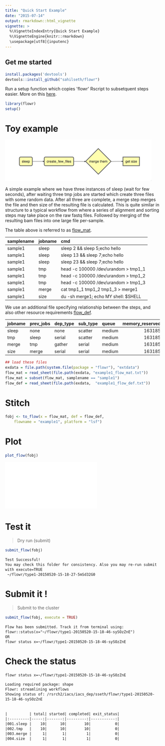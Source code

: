```yaml
---
title: "Quick Start Example"
date: "2015-07-14"
output: rmarkdown::html_vignette
vignette: >
  %\VignetteIndexEntry{Quick Start Example}
  %\VignetteEngine{knitr::rmarkdown}
  \usepackage[utf8]{inputenc}
---
```




Get me started
-------------



```r
install.packages('devtools')
devtools::install_github("sahilseth/flowr")
```

Run a setup function which copies 'flowr' Rscript to subsetquent steps easier.
More on this [here](https://github.com/sahilseth/rfun).


```r
library(flowr)
setup()
```


# Toy example




![](imgs/toy.png)




A simple example where we have three instances of sleep (wait for few seconds), after waiting three tmp jobs are started which create three files with some random data. After all three are complete, a merge step merges the file and then size of the resulting file is calculated. This is quite similar in structure to a typical workflow from where a series of alignment and sorting steps may take place on the raw fastq files. Followed by merging of the resulting bam files into one large file per-sample.

The table above is referred to as [flow_mat](details...).


|samplename |jobname |cmd                                  |
|:----------|:-------|:------------------------------------|
|sample1    |sleep   |sleep 2 && sleep 5;echo hello        |
|sample1    |sleep   |sleep 13 && sleep 7;echo hello       |
|sample1    |sleep   |sleep 23 && sleep 7;echo hello       |
|sample1    |tmp     |head -c 100000 /dev/urandom > tmp1_1 |
|sample1    |tmp     |head -c 100000 /dev/urandom > tmp1_2 |
|sample1    |tmp     |head -c 100000 /dev/urandom > tmp1_3 |
|sample1    |merge   |cat tmp1_1 tmp1_2 tmp1_3 > merge1    |
|sample1    |size    |du -sh merge1; echo MY shell: $SHELL |

We use an additional file specifying relationship between the steps, and also other resource requirements [flow_def](details...).


|jobname |prev_jobs |dep_type |sub_type |queue  | memory_reserved|walltime | cpu_reserved|
|:-------|:---------|:--------|:--------|:------|---------------:|:--------|------------:|
|sleep   |none      |none     |scatter  |medium |          163185|23:00    |            1|
|tmp     |sleep     |serial   |scatter  |medium |          163185|23:00    |            1|
|merge   |tmp       |gather   |serial   |medium |          163185|23:00    |            1|
|size    |merge     |serial   |serial   |medium |          163185|23:00    |            1|



```r
## load these files
exdata = file.path(system.file(package = "flowr"), "extdata")
flow_mat = read_sheet(file.path(exdata, "example1_flow_mat.txt"))
flow_mat = subset(flow_mat, samplename == "sample1")
flow_def = read_sheet(file.path(exdata,  "example1_flow_def.txt"))
```

# Stitch


```r
fobj <- to_flow(x = flow_mat, def = flow_def, 
	flowname = "example1", platform = "lsf")
```

# Plot

```r
plot_flow(fobj)
```

![Flow chart describing process for example 1](figure/plot_example1-1.pdf) 


# Test it
> Dry run (submit)


```r
submit_flow(fobj)
```

```
Test Successful!
You may check this folder for consistency. Also you may re-run submit with execute=TRUE
 ~/flowr/type1-20150520-15-18-27-5mSd32G0
```

# Submit it !

> Submit to the cluster


```r
submit_flow(fobj, execute = TRUE)
```

```
Flow has been submitted. Track it from terminal using:
flowr::status(x="~/flowr/type1-20150520-15-18-46-sySOzZnE")
OR
flowr status x=~/flowr/type1-20150520-15-18-46-sySOzZnE
```


# Check the status

```
flowr status x=~/flowr/type1-20150520-15-18-46-sySOzZnE
```

```
Loading required package: shape
Flowr: streamlining workflows
Showing status of: /rsrch2/iacs/iacs_dep/sseth/flowr/type1-20150520-15-18-46-sySOzZnE


|          | total| started| completed| exit_status|
|:---------|-----:|-------:|---------:|-----------:|
|001.sleep |    10|      10|        10|           0|
|002.tmp   |    10|      10|        10|           0|
|003.merge |     1|       1|         1|           0|
|004.size  |     1|       1|         1|           0|
```
